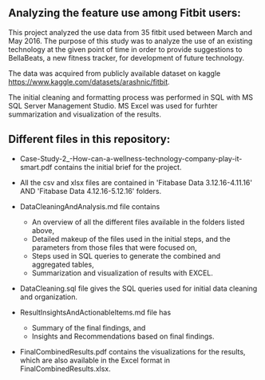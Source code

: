 Analyzing the feature use among Fitbit users:  
----------------------------------------------- 
  
This project analyzed the use data from 35 fitbit used between March and May 2016. 
The purpose of this study was to analyze the use of an existing technology at the given point of time 
in order to provide suggestions to BellaBeats, a new fitness tracker, for development of future technology.
  
The data was acquired from publicly available dataset on kaggle https://www.kaggle.com/datasets/arashnic/fitbit.
  
The initial cleaning and formatting process was performed in SQL with MS SQL Server Management Studio.
MS Excel was used for furhter summarization and visualization of the results.
  
Different files in this repository:  
------------------------------------    
 * Case-Study-2_-How-can-a-wellness-technology-company-play-it-smart.pdf contains the initial brief for the project.
 
 * All the csv and xlsx files are contained in 'Fitabase Data 3.12.16-4.11.16' AND 'Fitabase Data 4.12.16-5.12.16' folders.
  
 * DataCleaningAndAnalysis.md file contains  
    * An overview of all the different files available in the folders listed above,  
    * Detailed makeup of the files used in the initial steps, and the parameters from those files that were focused on,  
    * Steps used in SQL queries to generate the combined and aggregated tables,  
    * Summarization and visualization of results with EXCEL.  
  
 * DataCleaning.sql file gives the SQL queries used for initial data cleaning and organization.

 * ResultInsightsAndActionableItems.md file has  
    * Summary of the final findings, and  
    * Insights and Recommendations based on final findings.  
  
 * FinalCombinedResults.pdf contains the visualizations for the results, which are also available in the Excel format in FinalCombinedResults.xlsx.   

